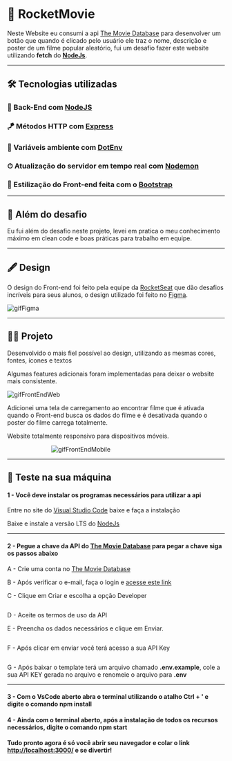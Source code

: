 <h1>🎥 RocketMovie</h1>
<p>Neste Website eu consumi a api <a href="https://www.themoviedb.org">The Movie Database</a> para desenvolver um botão
    que quando é clicado pelo usuário ele traz o nome, descrição e poster de um filme popular aleatório, fui um desafio
    fazer este website utilizando
    <b>fetch</b> do <a href="https://nodejs.org/en/"><b>NodeJs</b></a>.
</p>
<hr>
<h2>🛠 Tecnologias utilizadas</h2>
<h3>🎡 Back-End com  <a href="https://nodejs.org/en/">NodeJS</a></h3>
<h3>🪁 Métodos HTTP com  <a href="https://expressjs.com">Express</a></h3>
<h3>🔐 Variáveis ambiente com <a href="https://www.npmjs.com/package/dotenv">DotEnv</a></h3>
<h3>⏱ Atualização do servidor em tempo real com <a href="https://www.npmjs.com/package/nodemon">Nodemon</a></h3>
<h3>🧰 Estilização do Front-end feita com o <a href="https://getbootstrap.com">Bootstrap</a></h3>
<hr>
<h2>🧩 Além do desafio</h2>
<p>Eu fui além do desafio neste projeto, levei em pratica o meu conhecimento máximo em clean code e boas práticas para
    trabalho em equipe.</p>
<hr>
<h2>🖋 Design</h2>
<p>O design do Front-end foi feito pela equipe da <a href="https://www.rocketseat.com.br">RocketSeat</a> que dão
    desafios incríveis para seus alunos, o design
    utilizado foi feito no <a
        href="https://www.figma.com/file/9HFoO4wNB150gRSV4v0Qse/DD-%2F-Rocketflix/duplicate">Figma</a>.</p>
<div style="max-width: 600px; margin: auto;">

![gifFigma](https://user-images.githubusercontent.com/104699555/202767436-9be061f0-c259-4ac5-bcf2-ee01cd0785ae.gif)

</div>
<hr>
<h2>👨‍💻 Projeto</h2>
<p>Desenvolvido o mais fiel possível ao design, utilizando as mesmas cores, fontes, ícones e textos </p>
<p>Algumas features adicionais foram implementadas para deixar o website mais consistente.</p>
<div style="max-width: 600px; margin: auto;">

![gifFrontEndWeb](https://user-images.githubusercontent.com/104699555/202769227-4159a917-585b-4a03-be27-41131f6cb87d.gif)

</div>
<p>Adicionei uma tela de carregamento ao encontrar filme que é ativada quando o Front-end busca os dados do filme e é
    desativada quando o poster do filme carrega totalmente.</p>
<p>Website totalmente responsivo para dispositivos móveis.</p>
<div style="max-width: 300px; margin: auto;">

![gifFrontEndMobile](https://user-images.githubusercontent.com/104699555/202771410-7c8c3297-71e9-427e-b685-efd0df1c1fc0.gif)
</div>
<hr>
<h2>🔧 Teste na sua máquina</h2>
<h4>1 - Você deve instalar os programas necessários para utilizar a api</h4>
<p>Entre no site do <a href="https://code.visualstudio.com">Visual Studio Code</a> baixe e faça a instalação</p>
<p>Baixe e instale a versão LTS do <a href="https://nodejs.org/en/">NodeJs</a></p>
<hr>
<h4>2 - Pegue a chave da API do <a href="https://www.themoviedb.org">The Movie Database</a> para pegar a chave siga os
    passos abaixo</h4>
<p>A - Crie uma conta no <a href=" https://www.themoviedb.org/signup">The Movie Database</a></p>
<p>B - Após verificar o e-mail, faça o login e <a href="https://www.themoviedb.org/settings/api/request">acesse este
        link</a></p>
<p>C - Clique em Criar e escolha a opção Developer</p>
<div style="max-width: 800px; margin: auto;">
    <img src="https://efficient-sloth-d85.notion.site/image/https%3A%2F%2Fs3-us-west-2.amazonaws.com%2Fsecure.notion-static.com%2Facd70876-b5c9-433a-ac4c-30fda77c907e%2FUntitled.png?table=block&id=efef7909-d847-47b0-aadf-7d48fe40c9c4&spaceId=08f749ff-d06d-49a8-a488-9846e081b224&width=2000&userId=&cache=v2"
        alt="">
</div>
<p>D - Aceite os termos de uso da API</p>
<p>E - Preencha os dados necessários e clique em Enviar.</p>
<div style="max-width: 800px; margin: auto;">
    <img src="https://efficient-sloth-d85.notion.site/image/https%3A%2F%2Fs3-us-west-2.amazonaws.com%2Fsecure.notion-static.com%2F53fde663-8cda-4481-a0f0-d979c085fd25%2FUntitled.png?table=block&id=accd9903-9243-4dd0-bd2d-372985e85e7e&spaceId=08f749ff-d06d-49a8-a488-9846e081b224&width=2000&userId=&cache=v2"
        alt="">
</div>
<p>F - Após clicar em enviar você terá acesso a sua API Key</p>
<div style="max-width: 800px; margin: auto;">
    <img src="https://efficient-sloth-d85.notion.site/image/https%3A%2F%2Fs3-us-west-2.amazonaws.com%2Fsecure.notion-static.com%2F533f3ea6-2537-49fb-ae5c-417d699d17d8%2FUntitled.png?table=block&id=54349baf-bc25-4659-b825-27115646dcd7&spaceId=08f749ff-d06d-49a8-a488-9846e081b224&width=2000&userId=&cache=v2"
        alt="">
</div>
<p>G - Após baixar o template terá um arquivo chamado <b>.env.example</b>, cole a sua API KEY gerada no arquivo e
    renomeie o
    arquivo para <b>.env</b></p>
<hr>
<h4>3 - Com o VsCode aberto abra o terminal utilizando o atalho <b>Ctrl + '</b> e digite o comando <b>npm install</b>
</h4>
<h4>4 - Ainda com o terminal aberto, após a instalação de todos os recursos necessários, digite o comando <b>npm
        start</b></h4>
<h4>Tudo pronto agora é só você abrir seu navegador e colar o link <a
        href="http://localhost:3000/">http://localhost:3000/</a> e se divertir!</h4>